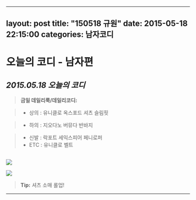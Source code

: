 
---
layout: post
title:  "150518 규원"
date:   2015-05-18 22:15:00
categories: 남자코디
---

오늘의 코디 - 남자편 
===================




*2015.05.18 오늘의 코디*
-------------


> **금일 데일리룩/데일리코디:**

> - 상의 : 유니클로 옥스포드 셔츠 슬림핏

> - 하의 : 지오다노 버뮤다 반바지

> - 신발 : 락포트 세익스피어 페니로퍼
> -  ETC : 유니클로 벨트

##  
![](https://lh6.googleusercontent.com/-uDqghlxfw0w/VWhsoDFaAsI/AAAAAAAAAA0/WgtSd_6ZIJc/w600-h505-no/1-1.jpg)

![](https://lh6.googleusercontent.com/-oGdaH6Xo9PE/VWhsoKw_99I/AAAAAAAAAA4/lq8mxrqDUYU/w720-h540-no/1-2.jpg)

> **Tip:** 셔츠 소매 롤업!


----------



